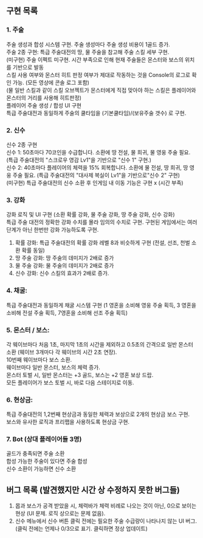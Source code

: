 ## 구현 목록
### 1.  주술
 주술 생성과 합성 시스템 구현. 주술 생성마다 주술 생성 비용이 1골드 증가.  
 주술 2종 구현: 특급 주술대전의 땅, 물 주술을 참고해 주술 스킬 세부 구현.  
  (미구현)  주술 이펙트 미구현. 시간 부족으로 인해 현재 주술들은 몬스터와 보스의 위치를 기반으로 발동   
스킬 사용 여부와 몬스터 히트 판정 여부가 제대로 작동하는 것을 Console의 로그로 확인 가능. (모든 영상에 콘솔 로그 포함)  
(물 일반 스킬과 같이 스킬 오브젝트가 몬스터에게 직접 맞아야 하는 스킬은 플레이어와 몬스터의 거리를 사용해 히트판정)  
 플레이어 주술 생성 / 합성 UI 구현  
특급 주술대전과 동일하게 주술의 쿨타임을 (기본쿨타임)/(보유주술 갯수) 로 구현.  
  
### 2. 신수 
신수 2종 구현  
신수 1: 50초마다 70코인을 수급합니다. 소환에 땅 전설, 물 희귀, 물 영웅 주술 필요. (특급 주술대전의 "스크로우 영감 Lv1"을 기반으로 "신수 1" 구현.)  
신수 2: 40초마다 플레이어의 체력을 15% 회복합니다. 소환에 물 전설, 땅 희귀, 땅 영웅 주술 필요. (특급 주술대전의 "대사제 복실이 Lv1"을 기반으로"신수 2" 구현)  
(미구현) 특급 주술대전의 신수 소환 후 인게임 내 이동 기능은 구현 x (시간 부족)  
  
### 3. 강화
강화 로직 및 UI 구현 (소환 확률 강화, 물 주술 강화, 땅 주술 강화, 신수 강화)  
특급 주술 대전의 정확한 강화 수치를 몰라 임의의 수치로 구현. 구현된 게임에서는 여러 단계가 아닌 한번만 강화 가능하도록 구현.  
1. 확률 강화: 특급 주술대전의 확률 강화 레벨 8과 비슷하게 구현 (전설, 선조, 천벌 소환 확률 동일)  
2. 땅 주술 강화: 땅 주술의 데미지가 2배로 증가  
3. 물 주술 강화: 물 주술의 데미지가 2배로 증가  
4. 신수 강화: 신수 스킬의 효과가 2배로 증가.  
  
### 4. 채굴:
특급 주술대전과 동일하게 채굴 시스템 구현 (1 영혼을 소비해 영웅 주술 획득, 3 영혼을 소비해 전설 주술 획득, 7영혼을 소비해 선조 주술 획득)  
  
### 5. 몬스터 / 보스:
각 웨이브마다 처음 1초, 마지막 1초의 시간을 제외하고 0.5초의 간격으로 일반 몬스터 소환 (웨이브 3개마다 각 웨이브의 시간 2초 연장).  
10번째 웨이브마다 보스 소환.  
웨이브마다 일반 몬스터, 보스의 체력 증가.  
몬스터 토벌 시, 일반 몬스터는 +3 골드, 보스는 +2 영혼 보상 드랍.  
모든 플레이어가 보스 토벌 시, 바로 다음 스테이지로 이동.  
  
### 6. 현상금:
특급 주술대전의 1,2번째 현상금과 동일한 체력과 보상으로 2개의 현상금 보스 구현.  
보스와 유사한 로직과 프리팹을 사용하도록 현상금 구현.  
  
### 7. Bot (상대 플레이어들 3명)  
골드가 충족되면 주술 소환  
합성 가능한 주술이 있다면 주술 합성  
신수 소환이 가능하면 신수 소환  
  
## 버그 목록 (발견했지만 시간 상 수정하지 못한 버그들)  
1.  몹과 보스가 공격 받았을 시, 체력바가 체력 비례로 나오는 것이 아닌, 0으로 보이는 현상 (UI 문제. 로직 상으로는 문제 없음).  
2. 신수 메뉴에서 신수 버튼 클릭 전에는 필요한 주술 수급량이 나타나지 않는 UI 버그. (클릭 전에는 언제나 0/3으로 표기. 클릭하면 정상 업데이트)  
